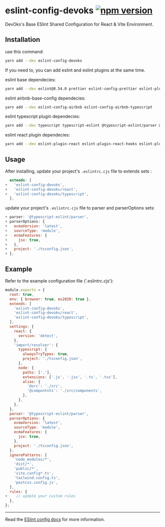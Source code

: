 # eslint-config-devoks [![npm version](https://badge.fury.io/js/eslint-config-devoks.svg)](https://badge.fury.io/js/eslint-config-devoks)

DevOks's Base ESlint Shared Configuration for React & Vite Environment.

## Installation 

use this command:

```sh
yarn add --dev eslint-config-devoks
```

If you need to, you can add eslint and eslint plugins at the same time.

eslint base dependecies:
```sh
yarn add --dev eslint@8.54.0 prettier eslint-config-prettier eslint-plugin-prettier eslint-plugin-import eslint-plugin-no-relative-import-paths globals
```

eslint airbnb-base-config dependecies:
```sh
yarn add --dev eslint-config-airbnb eslint-config-airbnb-typescript
```

eslint typescript plugin dependecies:
```sh
yarn add --dev typescript typescript-eslint @typescript-eslint/parser @typescript-eslint/eslint-plugin eslint-import-resolver-typescript
```

eslint react plugin dependecies:
```sh
yarn add --dev eslint-plugin-react eslint-plugin-react-hooks eslint-plugin-react-refresh eslint-plugin-jsx-a11y
```


## Usage

After installing, update your project's `.eslintrc.cjs` file to extends sets :

```js
  extends: [
+   'eslint-config-devoks',
+   'eslint-config-devoks/react',
+   'eslint-config-devoks/typescript',
  ],
```

update your project's `.eslintrc.cjs` file to parser and parserOptions sets:

```js
+ parser: '@typescript-eslint/parser',
+ parserOptions: {
+   ecmaVersion: 'latest',
+   sourceType: 'module',
+   ecmaFeatures: {
+     jsx: true,
+   },
+   project: './tsconfig.json',
+ },
```

## Example

Refer to the example configuration file ('.eslintrc.cjs'):

```js
module.exports = {
  root: true,
  env: { browser: true, es2020: true },
  extends: [
    'eslint-config-devoks',
    'eslint-config-devoks/react',
    'eslint-config-devoks/typescript',
  ],
  settings: {
    react: {
      version: 'detect',
    },
    'import/resolver': {
      typescript: {
        alwaysTryTypes: true,
        project: './tsconfig.json',
      },
      node: {
        paths: ['.'],
        extensions: ['.js', '.jsx', '.ts', '.tsx'],
        alias: {
          '@src': './src',
          '@compontnts': './src/components',
        },
      },
    },
  },
  parser: '@typescript-eslint/parser',
  parserOptions: {
    ecmaVersion: 'latest',
    sourceType: 'module',
    ecmaFeatures: {
      jsx: true,
    },
    project: './tsconfig.json',
  },
  ignorePatterns: [
    'node_modules/*',
    'dist/*',
    'public/*',
    'vite.config*.ts',
    'tailwind.config.ts',
    'postcss.config.js',
  ],
  rules: {
+    // update your custom rules
  },
};
```

---

Read the [ESlint config docs](http://eslint.org/docs/user-guide/configuring#extending-configuration-files)
for more information.